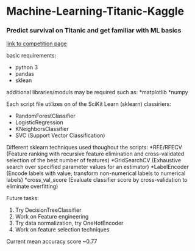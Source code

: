 # Machine-Learning-Titanic-Kaggle
### Predict survival on Titanic and get familiar with ML basics
[link to competition page](https://www.kaggle.com/c/titanic)

basic requirements:
- python 3
- pandas
- sklean

additional libraries/moduls may be required such as:
*matplotlib
*numpy

Each script file utilizes on of the SciKit Learn (sklearn) classiriers: 
* RandomForestClassifier
* LogisticRegression
* KNeighborsClassifier
* SVC (Support Vector Classification)

Different sklearn techniques used thoughout the scripts:
*RFE/RFECV (Feature ranking with recursive feature elimination and cross-validated selection of the best number of features)
*GridSearchCV (Exhaustive search over specified parameter values for an estimator)
*LabelEncoder (Encode labels with value, transform non-numerical labels to numerical labels)
*cross_val_score (Evaluate classifier score by cross-validation to eliminate overfitting)

Future tasks:
1. Try DecisionTreeClassifier
2. Work on Feature engineering
3. Try data normalization, try OneHotEncoder
4. Work on feature selection techniques

Current mean accuracy score ~0.77
